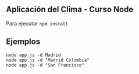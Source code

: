 ## Aplicación del Clima - Curso Node

Para ejecutar ```npm install```

## Ejemplos 
```
node app.js -d Madrid
node app.js -d "Madrid Colombia"
node app.js -d "San Francisco" 
```